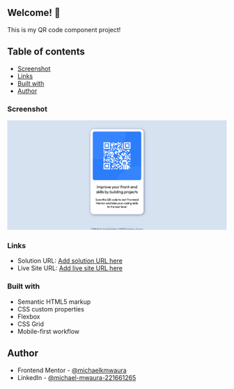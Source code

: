 ## Welcome! 👋

This is my QR code component project!

## Table of contents

  - [Screenshot](#screenshot)
  - [Links](#links)
  - [Built with](#built-with)
- [Author](#author)


### Screenshot

![(qr-code-component-main\qr-code-component-pic.png)](qr-code-component-main\qr-code-component-pic.png)

### Links

- Solution URL: [Add solution URL here](https://your-solution-url.com)
- Live Site URL: [Add live site URL here](https://your-live-site-url.com)


### Built with

- Semantic HTML5 markup
- CSS custom properties
- Flexbox
- CSS Grid
- Mobile-first workflow

## Author

- Frontend Mentor - [@michaelkmwaura](https://www.frontendmentor.io/profile/michaelkmwaura)
- LinkedIn - [@michael-mwaura-221661265](https://www.linkedin.com/in/michael-mwaura-221661265/)
